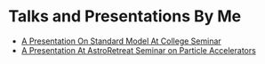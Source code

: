 # Talks and Presentations By Me

- [A Presentation On Standard Model At College Seminar](/_talks/college-seminar)
- [A Presentation At AstroRetreat Seminar on Particle Accelerators](/_talks/astroretreat)
